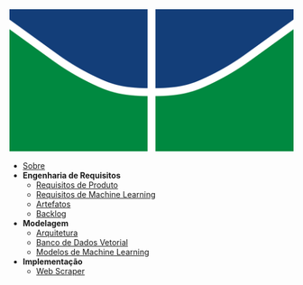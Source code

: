 <a href="/" >
  <img src="assets/logo.svg" alt="ChiquinhoAI">
</a>
 

* [Sobre](pages/sobre.md)
* **Engenharia de Requisitos**
  * [Requisitos de Produto](pages/requisitos.md)
  * [Requisitos de Machine Learning](pages/requisitosMl.md)
  * [Artefatos](pages/miro.md)
  * [Backlog](pages/)
* **Modelagem**
  * [Arquitetura](pages/arquitetura.md)
  * [Banco de Dados Vetorial](pages/bancoVetorial.md)
  * [Modelos de Machine Learning](pages/modelos.md)
* **Implementação**
  * [Web Scraper](pages/scraper.md)
